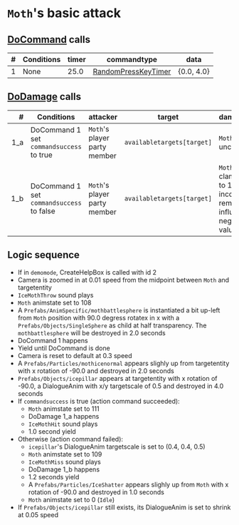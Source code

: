# `Moth`'s basic attack

## [DoCommand](../../DoCommand.md) calls

|#|Conditions|timer|commandtype|data|
|-:|-----|-----|-----|-----|
|1|None|25.0|[RandomPressKeyTimer](../../Action%20commands/RandomPressKeyTimer.md)|{0.0, 4.0}

## [DoDamage](../../Damage%20pipeline/DoDamage.md) calls

|#|Conditions|attacker|target|damageammount|property|overrides|block|
|-:|---|---|---|---|---|---|---|
|1_a|DoCommand 1 set `commandsuccess` to true|`Moth`'s player party member|`availabletargets[target]`|`Moth`'s `atk` unclamped|[Magic](../../Damage%20pipeline/AttackProperty.md)|{[NoSound](../../Damage%20pipeline/DoDamage.md#nosound)}|false|
|1_b|DoCommand 1 set `commandsuccess` to false|`Moth`'s player party member|`availabletargets[target]`|`Moth`'s `atk` clamped from 0 to 1. NOTE: This incorrectly removes influences of negative `atk` values|null|{[NoSound](../../Damage%20pipeline/DoDamage.md#nosound)}|false|

## Logic sequence
- If in `demomode`, CreateHelpBox is called with id 2
- Camera is zoomed in at 0.01 speed from the midpoint between `Moth` and targetentity
- `IceMothThrow` sound plays
- `Moth` animstate set to 108
- A `Prefabs/AnimSpecific/mothbattlesphere` is instantiated a bit up-left from `Moth` position with 90.0 degress rotatex in x with a `Prefabs/Objects/SingleSphere` as child at half transparency. The `mothbattlesphere` will be destroyed in 2.0 seconds
- DoCommand 1 happens
- Yield until DoCommand is done
- Camera is reset to default at 0.3 speed
- A `Prefabs/Particles/mothicenormal` appears slighly up from targetentity with x rotation of -90.0 and destroyed in 2.0 seconds
- `Prefabs/Objects/icepillar` appears at targetentity with x rotation of -90.0, a DialogueAnim with x/y targetscale of 0.5 and destroyed in 4.0 seconds
- If `commandsuccess` is true (action command succeeded):
    - `Moth` animstate set to 111
    - DoDamage 1_a happens
    - `IceMothHit` sound plays
    - 1.0 second yield
- Otherwise (action command failed):
    - `icepillar`'s DialogueAnim targetscale is set to (0.4, 0.4, 0.5)
    - `Moth` animstate set to 109
    - `IceMothMiss` sound plays
    - DoDamage 1_b happens
    - 1.2 seconds yield
    - A `Prefabs/Particles/IceShatter` appears slighly up from `Moth` with x rotation of -90.0 and destroyed in 1.0 seconds
    - `Moth` animstate set to 0 (`Idle`)
- If `Prefabs/Objects/icepillar` still exists, its DialogueAnim is set to shrink at 0.05 speed
